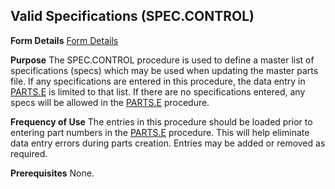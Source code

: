 ## Valid Specifications (SPEC.CONTROL)
<PageHeader />

**Form Details**
[Form Details](../SPEC-CONTROL-1/README.md)

**Purpose**
The SPEC.CONTROL procedure is used to define a master list of specifications
(specs) which may be used when updating the master parts file. If any
specifications are entered in this procedure, the data entry in
[PARTS.E](../PARTS-E/README.md) is limited to that list. If there are no specifications
entered, any specs will be allowed in the [PARTS.E](../PARTS-E/README.md) procedure.

**Frequency of Use**
The entries in this procedure should be loaded prior to entering part numbers
in the [PARTS.E](../PARTS-E/README.md) procedure. This will help eliminate data entry
errors during parts creation. Entries may be added or removed as required.

**Prerequisites**
None.

<badge text= "Version 8.10.57 " vertical="middle" />

<PageFooter />
